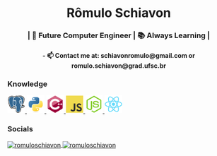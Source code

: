 <h1 align="center">Rômulo Schiavon</h1>
<h3 align="center">| 👷 Future Computer Engineer | 📚 Always Learning |</h1>
<h4 align="center">- 📫 Contact me at: <strong>schiavonromulo@gmail.com</strong> or <strong>romulo.schiavon@grad.ufsc.br</strong> </h4>

### Knowledge
<p align="left">
  <a href="https://www.postgresql.org" target="_blank">
    <img src="https://raw.githubusercontent.com/devicons/devicon/master/icons/postgresql/postgresql-original.svg"   alt="postgresql" width="40" height="40"/>
  </a>
  <a href="https://www.python.org" target="_blank">
    <img src="https://raw.githubusercontent.com/devicons/devicon/master/icons/python/python-original.svg"   alt="python" width="40" height="40"/>
  </a>
  <a href="https://www.w3schools.com/cpp/" target="_blank">
    <img src="https://raw.githubusercontent.com/devicons/devicon/master/icons/cplusplus/cplusplus-original.svg"   alt="cplusplus" width="40" height="40"/>
  </a>
  <a href="https://developer.mozilla.org/en-US/docs/Web/JavaScript" target="_blank">
    <img src="https://raw.githubusercontent.com/devicons/devicon/master/icons/javascript/javascript-original.svg" alt="javascript" width="40" height="40"/>
  </a>
  <a href="https://nodejs.org" target="_blank">
    <img src="https://raw.githubusercontent.com/devicons/devicon/master/icons/nodejs/nodejs-original.svg" alt="nodejs" width="40" height="40"/>
  </a>
  <a href="https://reactjs.org/" target="_blank">
    <img src="https://raw.githubusercontent.com/devicons/devicon/master/icons/react/react-original.svg" alt="react" width="40" height="40"/>
  </a>
</p>

### Socials
<p align="left">
  <a href="https://twitter.com/romuloschiavon" target="blank">
    <img align="center" src="https://img.icons8.com/nolan/64/twitter.png" alt="romuloschiavon" height="30" width="30" />
  </a>
  <a href="https://instagram.com/romuloschiavon" target="blank">
    <img align="center" src="https://img.icons8.com/nolan/64/instagram-new.png" alt="romuloschiavon" height="30" width="30" />
  </a>
</p>
